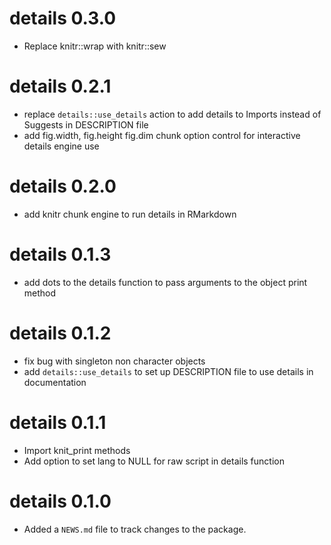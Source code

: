 # details 0.3.0
* Replace knitr::wrap with knitr::sew

# details 0.2.1

* replace `details::use_details` action to add details to Imports instead of Suggests in DESCRIPTION file
* add fig.width, fig.height fig.dim chunk option control for interactive details engine use

# details 0.2.0

* add knitr chunk engine to run details in RMarkdown

# details 0.1.3

* add dots to the details function to pass arguments to the object print method

# details 0.1.2

* fix bug with singleton non character objects
* add `details::use_details` to set up DESCRIPTION file to use details in documentation

# details 0.1.1

* Import knit_print methods
* Add option to set lang to NULL for raw script in details function


# details 0.1.0

* Added a `NEWS.md` file to track changes to the package.
